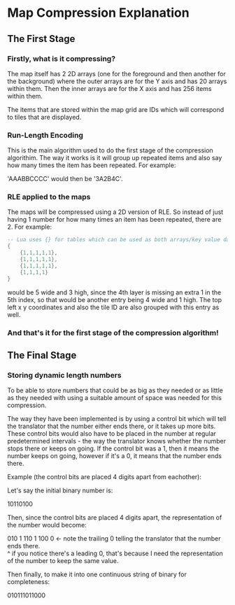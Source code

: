 # **Map Compression Explanation**


## **The First Stage**

### **Firstly, what is it compressing?**

The map itself has 2 2D arrays (one for the foreground and then another for the background) where the outer arrays are for the Y axis and has 20 arrays within them. Then the inner arrays are for the X axis and has 256 items within them.

The items that are stored within the map grid are IDs which will correspond to tiles that are displayed. 


### **Run-Length Encoding**

This is the main algorithm used to do the first stage of the compression algorithim. The way it works is it will group up repeated items and also say how many times the item has been repeated. For example:

'AAABBCCCC' would then be '3A2B4C'.

### **RLE applied to the maps**

The maps will be compressed using a 2D version of RLE. So instead of just having 1 number for how many times an item has been repeated, there are 2. For example:

```lua
-- Lua uses {} for tables which can be used as both arrays/key value data structures - even at the same time.
{
    {1,1,1,1,1},
    {1,1,1,1,1},
    {1,1,1,1,1},
    {1,1,1,1}
}
```

would be 5 wide and 3 high, since the 4th layer is missing an extra 1 in the 5th index, so that would be another entry being 4 wide and 1 high. The top left x y coordinates and also the tile ID are also grouped with this entry as well.

### **And that's it for the first stage of the compression algorithm!**


## **The Final Stage**

### **Storing dynamic length numbers**

To be able to store numbers that could be as big as they needed or as little as they needed with using a suitable amount of space was needed for this compression.

The way they have been implemented is by using a control bit which will tell the translator that the number either ends there, or it takes up more bits. These control bits would also have to be placed in the number at regular predetermined intervals - the way the translator knows whether the number stops there or keeps on going. If the control bit was a 1, then it means the number keeps on going, however if it's a 0, it means that the number ends there.

Example (the control bits are placed 4 digits apart from eachother):

Let's say the initial binary number is:

10110100

Then, since the control bits are placed 4 digits apart, the representation of the number would become:

010 1 110 1 100 0 <- note the trailing 0 telling the translator that the number ends there.<br>
^ if you notice there's a leading 0, that's because I need the representation of the number to keep the same value.

Then finally, to make it into one continuous string of binary for completeness:

010111011000
